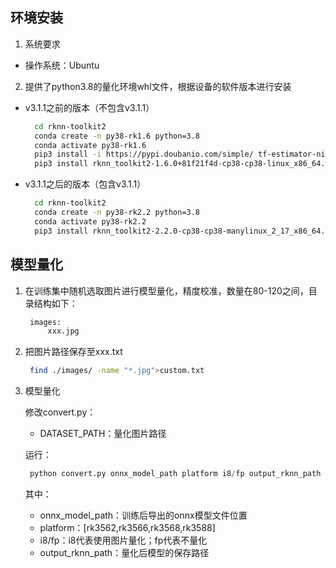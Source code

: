 ## 环境安装
1. 系统要求
- 操作系统：Ubuntu

2. 提供了python3.8的量化环境whl文件，根据设备的软件版本进行安装
- v3.1.1之前的版本（不包含v3.1.1）

   ```bash
     cd rknn-toolkit2
     conda create -n py38-rk1.6 python=3.8
     conda activate py38-rk1.6
     pip3 install -i https://pypi.doubanio.com/simple/ tf-estimator-nightly==2.8.0.dev2021122109
     pip3 install rknn_toolkit2-1.6.0+81f21f4d-cp38-cp38-linux_x86_64.whl
   ```
- v3.1.1之后的版本（包含v3.1.1）

   ```bash
     cd rknn-toolkit2
     conda create -n py38-rk2.2 python=3.8
     conda activate py38-rk2.2
     pip3 install rknn_toolkit2-2.2.0-cp38-cp38-manylinux_2_17_x86_64.manylinux2014_x86_64.whl
   ```


## 模型量化
1. 在训练集中随机选取图片进行模型量化，精度校准，数量在80-120之间，目录结构如下：

   ```bash
    images:
    	xxx.jpg
   ```

2. 把图片路径保存至xxx.txt

   ```bash
    find ./images/ -name "*.jpg">custom.txt
   ```

3. 模型量化

   修改convert.py：
   - DATASET_PATH：量化图片路径

    运行：
    ```python
     python convert.py onnx_model_path platform i8/fp output_rknn_path
    ```
    
    其中：
    - onnx_model_path：训练后导出的onnx模型文件位置
    - platform：[rk3562,rk3566,rk3568,rk3588]
    - i8/fp：i8代表使用图片量化；fp代表不量化
    - output_rknn_path：量化后模型的保存路径
